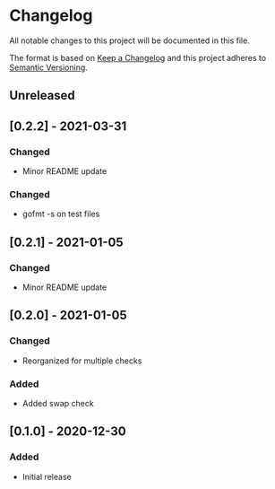 # Changelog
All notable changes to this project will be documented in this file.

The format is based on [Keep a Changelog](http://keepachangelog.com/en/1.0.0/)
and this project adheres to [Semantic
Versioning](http://semver.org/spec/v2.0.0.html).

## Unreleased
## [0.2.2] - 2021-03-31

### Changed
- Minor README update

### Changed
- gofmt -s on test files

## [0.2.1] - 2021-01-05

### Changed
- Minor README update

## [0.2.0] - 2021-01-05

### Changed
- Reorganized for multiple checks

### Added
- Added swap check

## [0.1.0] - 2020-12-30

### Added
- Initial release
